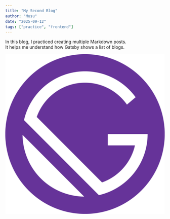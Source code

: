 ```yaml
---
title: "My Second Blog"
author: "Musu"
date: "2025-09-12"
tags: ["practice", "frontend"]
---
```

In this blog, I practiced creating multiple Markdown posts.  
It helps me understand how Gatsby shows a list of blogs.

![My Image](../images/gatsby-icon.png)
